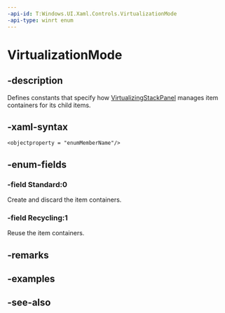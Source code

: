```yaml
---
-api-id: T:Windows.UI.Xaml.Controls.VirtualizationMode
-api-type: winrt enum
---
```


<!-- Enumeration syntax
public enum Windows.UI.Xaml.Controls.VirtualizationMode : int
-->

# VirtualizationMode

## -description
Defines constants that specify how [VirtualizingStackPanel](virtualizingstackpanel.md) manages item containers for its child items.



## -xaml-syntax
```xaml
<objectproperty = "enumMemberName"/>

```


## -enum-fields
### -field Standard:0
Create and discard the item containers.

### -field Recycling:1
Reuse the item containers.


## -remarks

## -examples

## -see-also
